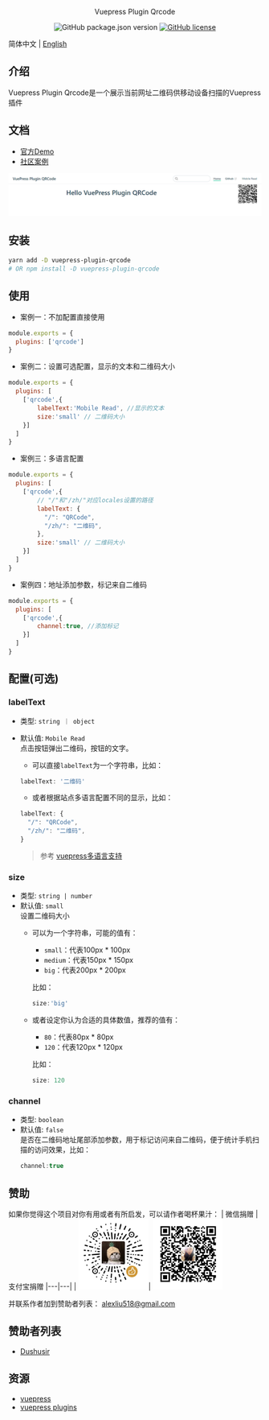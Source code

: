 <div align="center">

Vuepress Plugin Qrcode

![GitHub package.json version](https://img.shields.io/github/package-json/v/openHacking/vuepress-plugin-qrcode?style=flat-square)
[![GitHub license](https://img.shields.io/github/license/openHacking/vuepress-plugin-qrcode?style=flat-square)](https://github.com/openHacking/vuepress-plugin-qrcode)
</div>

简体中文 | [English](./README.md)

## 介绍

Vuepress Plugin Qrcode是一个展示当前网址二维码供移动设备扫描的Vuepress插件

## 文档

- [官方Demo](https://openhacking.github.io/vuepress-template/zh/)
- [社区案例](https://dushusir.github.io/blog/)

![Demo](./assets/vuepress-plugin-qrcode-demo.png)

## 安装

```sh
yarn add -D vuepress-plugin-qrcode
# OR npm install -D vuepress-plugin-qrcode
```

## 使用

- 案例一：不加配置直接使用
```js
module.exports = {
  plugins: ['qrcode']
}
```
- 案例二：设置可选配置，显示的文本和二维码大小
```js
module.exports = {
  plugins: [
    ['qrcode',{
        labelText:'Mobile Read', //显示的文本
        size:'small' // 二维码大小
    }]
  ]
}
```
- 案例三：多语言配置
```js
module.exports = {
  plugins: [
    ['qrcode',{
        // "/"和"/zh/"对应locales设置的路径
        labelText: {
          "/": "QRCode", 
          "/zh/": "二维码",
        },
        size:'small' // 二维码大小
    }]
  ]
}
```
- 案例四：地址添加参数，标记来自二维码
```js
module.exports = {
  plugins: [
    ['qrcode',{
        channel:true, //添加标记
    }]
  ]
}
```

## 配置(可选)

### labelText
- 类型: `string ｜ object`
- 默认值: `Mobile Read`   
点击按钮弹出二维码，按钮的文字。

  + 可以直接`labelText`为一个字符串，比如：
  ```js
  labelText: '二维码'
  ```

  + 或者根据站点多语言配置不同的显示，比如：
  ```js
  labelText: {
    "/": "QRCode", 
    "/zh/": "二维码",
  }
  ```

  > 参考 [vuepress多语言支持](https://vuepress.vuejs.org/zh/guide/i18n.html#%E5%A4%9A%E8%AF%AD%E8%A8%80%E6%94%AF%E6%8C%81)

### size
- 类型: `string | number`
- 默认值: `small`    
设置二维码大小
    + 可以为一个字符串，可能的值有：
      - `small`：代表100px * 100px
      - `medium`：代表150px * 150px
      - `big`：代表200px * 200px

      比如：
      ```js
      size:'big'
      ```
    
    + 或者设定你认为合适的具体数值，推荐的值有：
      - `80`：代表80px * 80px
      - `120`：代表120px * 120px

      比如：
      ```js
      size: 120
      ```

### channel
- 类型: `boolean`
- 默认值: `false`    
是否在二维码地址尾部添加参数，用于标记访问来自二维码，便于统计手机扫描的访问效果，比如：
  ```js
  channel:true
  ```

## 赞助

如果你觉得这个项目对你有用或者有所启发，可以请作者喝杯果汁：
| 微信捐赠  | 支付宝捐赠
|---|---|
| <img src="./assets/wechat.jpg" width="140" />| <img src="./assets/alipay.jpg" width="140" />

并联系作者加到赞助者列表： alexliu518@gmail.com

## 赞助者列表

- [Dushusir](https://dushusir.github.io)

## 资源

- [vuepress](https://vuepress.vuejs.org/)
- [vuepress plugins](https://github.com/vuepress/awesome-vuepress#plugins)